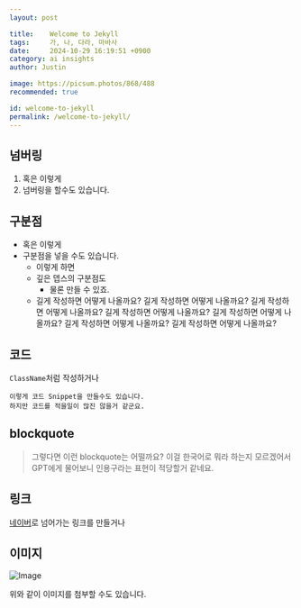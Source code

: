 ```yaml
---
layout: post

title:    Welcome to Jekyll
tags:     가, 나, 다라, 마바사
date:     2024-10-29 16:19:51 +0900
category: ai insights
author: Justin

image: https://picsum.photos/868/488
recommended: true

id: welcome-to-jekyll
permalink: /welcome-to-jekyll/
---
```


## 넘버링

1. 혹은 이렇게
1. 넘버링을 할수도 있습니다.

## 구분점

- 혹은 이렇게
- 구분점을 넣을 수도 있습니다.
  - 이렇게 하면
  - 깊은 뎁스의 구분점도
    - 물론 만들 수 있죠.
  - 길게 작성하면 어떻게 나올까요? 길게 작성하면 어떻게 나올까요? 길게 작성하면 어떻게 나올까요? 길게 작성하면 어떻게 나올까요? 길게 작성하면 어떻게 나올까요? 길게 작성하면 어떻게 나올까요? 길게 작성하면 어떻게 나올까요? 

## 코드

`ClassName`처럼 작성하거나

```
이렇게 코드 Snippet을 만들수도 있습니다.
하지만 코드를 적을일이 많진 않을거 같군요.
```

## blockquote

> 그렇다면 이런 blockquote는 어떨까요? 이걸 한국어로 뭐라 하는지 모르겠어서 GPT에게 물어보니 인용구라는 표현이 적당할거 같네요. 

## 링크

[네이버](https://naver.com)로 넘어가는 링크를 만들거나

## 이미지

![Image](https://picsum.photos/600/200)

위와 같이 이미지를 첨부할 수도 있습니다.